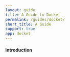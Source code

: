 ```yaml
---
layout: guide
title: A Guide to Docket
permalink: /guides/docket/
short_title: A Guide
support: true
app: docket
---
```


#### Introduction